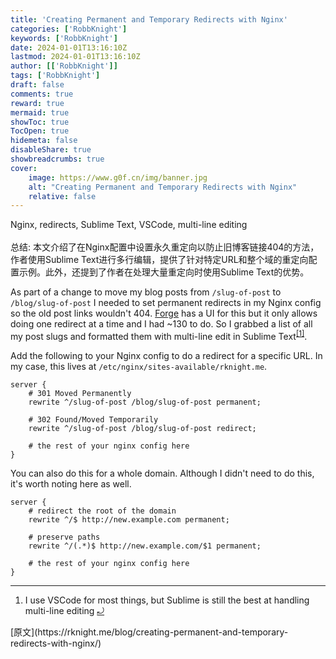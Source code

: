 ```yaml
---
title: 'Creating Permanent and Temporary Redirects with Nginx'
categories: ['RobbKnight']
keywords: ['RobbKnight']
date: 2024-01-01T13:16:10Z
lastmod: 2024-01-01T13:16:10Z
author: [['RobbKnight']]
tags: ['RobbKnight']
draft: false 
comments: true
reward: true 
mermaid: true 
showToc: true 
TocOpen: true 
hidemeta: false 
disableShare: true 
showbreadcrumbs: true 
cover:
    image: https://www.g0f.cn/img/banner.jpg
    alt: "Creating Permanent and Temporary Redirects with Nginx"
    relative: false
---
```


<div>

<div> Nginx, redirects, Sublime Text, VSCode, multi-line editing
<br/><br/>总结:
本文介绍了在Nginx配置中设置永久重定向以防止旧博客链接404的方法，作者使用Sublime Text进行多行编辑，提供了针对特定URL和整个域的重定向配置示例。此外，还提到了作者在处理大量重定向时使用Sublime Text的优势。 <div>
<p>As part of a change to move my blog posts from <code>/slug-of-post</code> to <code>/blog/slug-of-post</code> I needed to set permanent redirects in my Nginx config so the old post links wouldn't 404. <a href="https://forge.laravel.com">Forge</a> has a UI for this but it only allows doing one redirect at a time and I had ~130 to do. So I grabbed a list of all my post slugs and formatted them with multi-line edit in Sublime Text<sup class="footnote-ref"><a href="https://rknight.me/feed.xml#fn1" id="fnref1">[1]</a></sup>.</p>
<p>Add the following to your Nginx config to do a redirect for a specific URL. In my case, this lives at <code>/etc/nginx/sites-available/rknight.me</code>.</p>
<pre class="language-nginx"><code class="language-nginx"><span class="token directive"><span class="token keyword">server</span></span> <span class="token punctuation">&#123;</span><br/>    <span class="token comment"># 301 Moved Permanently</span><br/>    <span class="token directive"><span class="token keyword">rewrite</span> ^/slug-of-post /blog/slug-of-post permanent</span><span class="token punctuation">;</span><br/><br/>    <span class="token comment"># 302 Found/Moved Temporarily</span><br/>    <span class="token directive"><span class="token keyword">rewrite</span> ^/slug-of-post /blog/slug-of-post redirect</span><span class="token punctuation">;</span><br/><br/>    <span class="token comment"># the rest of your nginx config here</span><br/><span class="token punctuation">&#125;</span></code></pre>
<p>You can also do this for a whole domain. Although I didn't need to do this, it's worth noting here as well.</p>
<pre class="language-nginx"><code class="language-nginx"><span class="token directive"><span class="token keyword">server</span></span> <span class="token punctuation">&#123;</span><br/>    <span class="token comment"># redirect the root of the domain</span><br/>    <span class="token directive"><span class="token keyword">rewrite</span> ^/$ http://new.example.com permanent</span><span class="token punctuation">;</span><br/><br/>    <span class="token comment"># preserve paths</span><br/>    <span class="token directive"><span class="token keyword">rewrite</span> ^/(.*)$ http://new.example.com/<span class="token variable">$1</span> permanent</span><span class="token punctuation">;</span><br/><br/>    <span class="token comment"># the rest of your nginx config here</span><br/><span class="token punctuation">&#125;</span></code></pre>
<hr class="footnotes-sep"/>
<section class="footnotes">
<ol class="footnotes-list">
<li class="footnote-item" id="fn1"><p>I use VSCode for most things, but Sublime is still the best at handling multi-line editing <a class="footnote-backref" href="https://rknight.me/feed.xml#fnref1">⤾</a></p>
</li>
</ol>
</section>
</div></div>
</div>

<div>
[原文](https://rknight.me/blog/creating-permanent-and-temporary-redirects-with-nginx/)
</div>

